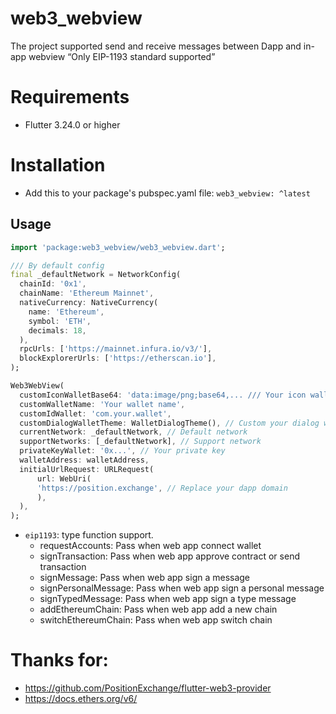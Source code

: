# web3_webview
The project supported send and receive messages between Dapp and in-app webview “Only EIP-1193 standard supported”

# Requirements
* Flutter 3.24.0 or higher

# Installation
* Add this to your package's pubspec.yaml file:
```web3_webview: ^latest```

## Usage

```dart
import 'package:web3_webview/web3_webview.dart';

/// By default config
final _defaultNetwork = NetworkConfig(
  chainId: '0x1',
  chainName: 'Ethereum Mainnet',
  nativeCurrency: NativeCurrency(
    name: 'Ethereum',
    symbol: 'ETH',
    decimals: 18,
  ),
  rpcUrls: ['https://mainnet.infura.io/v3/'],
  blockExplorerUrls: ['https://etherscan.io'],
);

Web3WebView(
  customIconWalletBase64: 'data:image/png;base64,... /// Your icon wallet base64',
  customWalletName: 'Your wallet name',
  customIdWallet: 'com.your.wallet',
  customDialogWalletTheme: WalletDialogTheme(), // Custom your dialog wallet theme
  currentNetwork: _defaultNetwork, // Default network
  supportNetworks: [_defaultNetwork], // Support network
  privateKeyWallet: '0x...', // Your private key
  walletAddress: walletAddress,
  initialUrlRequest: URLRequest(
      url: WebUri(
      'https://position.exchange', // Replace your dapp domain
      ),
  ),
);
```

- `eip1193`: type function support.
  - requestAccounts: Pass when web app connect wallet
  - signTransaction: Pass when web app approve contract or send transaction
  - signMessage: Pass when web app sign a message
  - signPersonalMessage: Pass when web app sign a personal message
  - signTypedMessage: Pass when web app sign a type message
  - addEthereumChain: Pass when web app add a new chain
  - switchEthereumChain: Pass when web app switch chain
  
# Thanks for: 
* https://github.com/PositionExchange/flutter-web3-provider
* https://docs.ethers.org/v6/